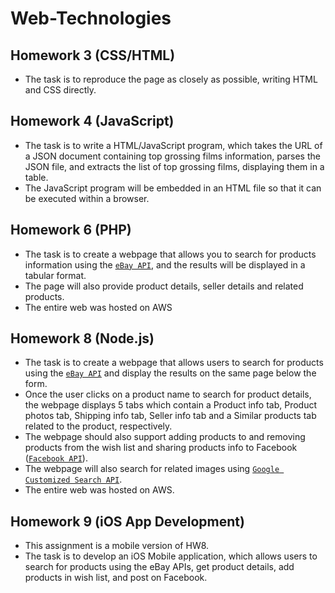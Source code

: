 # Web-Technologies

## Homework 3 (CSS/HTML)

- The  task is to reproduce the page as closely as possible, writing HTML and CSS directly.



## Homework 4 (JavaScript)

- The task is to write a HTML/JavaScript program, which takes the URL of a JSON document containing top grossing films information, parses the JSON file, and extracts the list of top grossing films, displaying them in a table. 
- The JavaScript program will be embedded in an HTML file so that it can be executed within a browser.



## Homework 6 (PHP)

- The task is to create a webpage that allows you to search for products information using the [```eBay API```](https://developer.ebay.com/DevZone/finding/Concepts/FindingAPIGuide.html), and the results will be displayed in a tabular format.
- The page will also provide product details, seller details and related products.
- The entire web was hosted on AWS



## Homework 8 (Node.js)

- The task is to create a webpage that allows users to search for products using the [```eBay API```](https://developer.ebay.com/DevZone/finding/Concepts/FindingAPIGuide.html) and display the results on the same page below the form. 
- Once the user clicks on a product name to search for product details, the webpage displays 5 tabs which contain a Product info tab, Product photos tab, Shipping info tab, Seller info tab and a Similar products tab related to the product, respectively. 
- The webpage should also support adding products to and removing products from the wish list and sharing products info to Facebook ([```Facebook API```](https://developers.facebook.com/docs/javascript/quickstart)). 
- The webpage will also search for related images using [```Google Customized Search API```](https://developers.google.com/custom-search/v1/overview).
- The entire web was hosted on AWS.



## Homework 9 (iOS App Development)

- This assignment is a mobile version of HW8. 
- The task is to develop an iOS Mobile application, which allows users to search for products using the eBay APIs, get product details, add products in wish list, and post on Facebook.